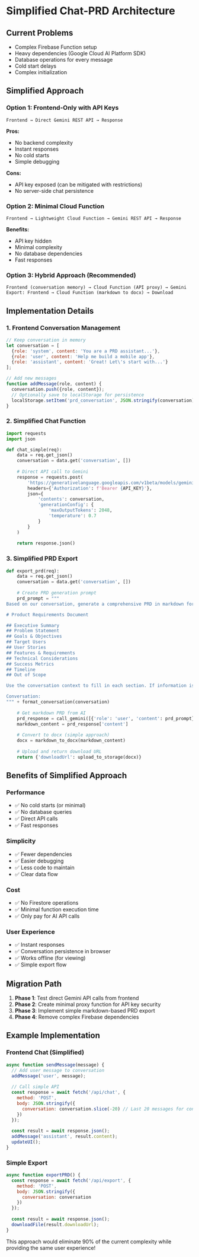 # Simplified Chat-PRD Architecture

## Current Problems
- Complex Firebase Function setup
- Heavy dependencies (Google Cloud AI Platform SDK)
- Database operations for every message
- Cold start delays
- Complex initialization

## Simplified Approach

### Option 1: Frontend-Only with API Keys
```
Frontend → Direct Gemini REST API → Response
```

**Pros:**
- No backend complexity
- Instant responses
- No cold starts
- Simple debugging

**Cons:**
- API key exposed (can be mitigated with restrictions)
- No server-side chat persistence

### Option 2: Minimal Cloud Function
```
Frontend → Lightweight Cloud Function → Gemini REST API → Response
```

**Benefits:**
- API key hidden
- Minimal complexity
- No database dependencies
- Fast responses

### Option 3: Hybrid Approach (Recommended)
```
Frontend (conversation memory) → Cloud Function (API proxy) → Gemini
Export: Frontend → Cloud Function (markdown to docx) → Download
```

## Implementation Details

### 1. Frontend Conversation Management
```javascript
// Keep conversation in memory
let conversation = [
  {role: 'system', content: 'You are a PRD assistant...'},
  {role: 'user', content: 'Help me build a mobile app'},
  {role: 'assistant', content: 'Great! Let\'s start with...'}
];

// Add new messages
function addMessage(role, content) {
  conversation.push({role, content});
  // Optionally save to localStorage for persistence
  localStorage.setItem('prd_conversation', JSON.stringify(conversation));
}
```

### 2. Simplified Chat Function
```python
import requests
import json

def chat_simple(req):
    data = req.get_json()
    conversation = data.get('conversation', [])
    
    # Direct API call to Gemini
    response = requests.post(
        'https://generativelanguage.googleapis.com/v1beta/models/gemini-1.5-flash:generateContent',
        headers={'Authorization': f'Bearer {API_KEY}'},
        json={
            'contents': conversation,
            'generationConfig': {
                'maxOutputTokens': 2048,
                'temperature': 0.7
            }
        }
    )
    
    return response.json()
```

### 3. Simplified PRD Export
```python
def export_prd(req):
    data = req.get_json()
    conversation = data.get('conversation', [])
    
    # Create PRD generation prompt
    prd_prompt = """
Based on our conversation, generate a comprehensive PRD in markdown format with these sections:

# Product Requirements Document

## Executive Summary
## Problem Statement  
## Goals & Objectives
## Target Users
## User Stories
## Features & Requirements
## Technical Considerations
## Success Metrics
## Timeline
## Out of Scope

Use the conversation context to fill in each section. If information is missing, note "To be defined".

Conversation:
""" + format_conversation(conversation)
    
    # Get markdown PRD from AI
    prd_response = call_gemini([{'role': 'user', 'content': prd_prompt}])
    markdown_content = prd_response['content']
    
    # Convert to docx (simple approach)
    docx = markdown_to_docx(markdown_content)
    
    # Upload and return download URL
    return {'downloadUrl': upload_to_storage(docx)}
```

## Benefits of Simplified Approach

### Performance
- ✅ No cold starts (or minimal)
- ✅ No database queries
- ✅ Direct API calls
- ✅ Fast responses

### Simplicity
- ✅ Fewer dependencies
- ✅ Easier debugging
- ✅ Less code to maintain
- ✅ Clear data flow

### Cost
- ✅ No Firestore operations
- ✅ Minimal function execution time
- ✅ Only pay for AI API calls

### User Experience
- ✅ Instant responses
- ✅ Conversation persistence in browser
- ✅ Works offline (for viewing)
- ✅ Simple export flow

## Migration Path

1. **Phase 1**: Test direct Gemini API calls from frontend
2. **Phase 2**: Create minimal proxy function for API key security  
3. **Phase 3**: Implement simple markdown-based PRD export
4. **Phase 4**: Remove complex Firebase dependencies

## Example Implementation

### Frontend Chat (Simplified)
```javascript
async function sendMessage(message) {
  // Add user message to conversation
  addMessage('user', message);
  
  // Call simple API
  const response = await fetch('/api/chat', {
    method: 'POST',
    body: JSON.stringify({
      conversation: conversation.slice(-20) // Last 20 messages for context
    })
  });
  
  const result = await response.json();
  addMessage('assistant', result.content);
  updateUI();
}
```

### Simple Export
```javascript
async function exportPRD() {
  const response = await fetch('/api/export', {
    method: 'POST', 
    body: JSON.stringify({
      conversation: conversation
    })
  });
  
  const result = await response.json();
  downloadFile(result.downloadUrl);
}
```

This approach would eliminate 90% of the current complexity while providing the same user experience! 
